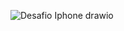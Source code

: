 ![Desafio Iphone drawio](https://github.com/Henriqueclucas/desafioIphone/assets/53881401/12bcf057-860f-4270-88fd-3938238b386d)
